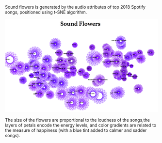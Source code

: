 
Sound flowers is generated by the audio attributes of top 2018 Spotify songs, positioned using t-SNE algorithm. 

![](../assets/sound_flowers3.png)

The size of the flowers are proportional to the loudness of the songs,the layers of petals encode the energy levels, and color gradients are related to the measure of happiness (with a blue tint added to calmer and sadder songs).
